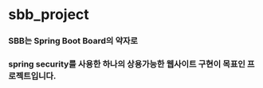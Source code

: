# sbb_project

### SBB는 Spring Boot Board의 약자로 
### spring security를 사용한 하나의 상용가능한 웹사이트 구현이 목표인 프로젝트입니다.
